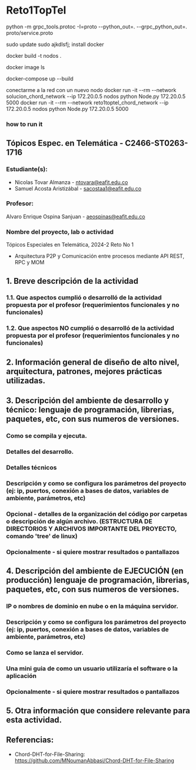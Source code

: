 # Reto1TopTel
python -m grpc_tools.protoc -I=proto --python_out=. --grpc_python_out=. proto/service.proto

sudo update 
sudo ajkdlsfj;
install docker 

docker build -t nodos . 

docker image ls 

docker-compose up --build

conectarme a la red con un nuevo nodo
docker run -it --rm --network solucion_chord_network --ip 172.20.0.5 nodos python Node.py 172.20.0.5 5000
docker run -it --rm --network reto1toptel_chord_network --ip 172.20.0.5 nodos python Node.py 172.20.0.5 5000

### how to run it

## Tópicos Espec. en Telemática - C2466-ST0263-1716

### Estudiante(s): 
- Nicolas Tovar Almanza - ntovara@eafit.edu.co
- Samuel Acosta Aristizábal - sacostaa1@eafit.edu.co

### Profesor: 
Alvaro Enrique Ospina Sanjuan  - aeospinas@eafit.edu.co


### Nombre del proyecto, lab o actividad

Tópicos Especiales en Telemática, 2024-2 Reto No 1
- Arquitectura P2P y Comunicación entre procesos mediante API REST, RPC y MOM

## 1. Breve descripción de la actividad

### 1.1. Que aspectos cumplió o desarrolló de la actividad propuesta por el profesor (requerimientos funcionales y no funcionales)

### 1.2. Que aspectos NO cumplió o desarrolló de la actividad propuesta por el profesor (requerimientos funcionales y no funcionales)

## 2. Información general de diseño de alto nivel, arquitectura, patrones, mejores prácticas utilizadas.

## 3. Descripción del ambiente de desarrollo y técnico: lenguaje de programación, librerias, paquetes, etc, con sus numeros de versiones.

### Como se compila y ejecuta.

### Detalles del desarrollo.
### Detalles técnicos
### Descripción y como se configura los parámetros del proyecto (ej: ip, puertos, conexión a bases de datos, variables de ambiente, parámetros, etc)
### Opcional - detalles de la organización del código por carpetas o descripción de algún archivo. (ESTRUCTURA DE DIRECTORIOS Y ARCHIVOS IMPORTANTE DEL PROYECTO, comando 'tree' de linux)

### Opcionalmente - si quiere mostrar resultados o pantallazos 

## 4. Descripción del ambiente de EJECUCIÓN (en producción) lenguaje de programación, librerias, paquetes, etc, con sus numeros de versiones.

### IP o nombres de dominio en nube o en la máquina servidor.

### Descripción y como se configura los parámetros del proyecto (ej: ip, puertos, conexión a bases de datos, variables de ambiente, parámetros, etc)

### Como se lanza el servidor.

### Una mini guia de como un usuario utilizaría el software o la aplicación

### Opcionalmente - si quiere mostrar resultados o pantallazos 

## 5. Otra información que considere relevante para esta actividad.

## Referencias:
- Chord-DHT-for-File-Sharing: https://github.com/MNoumanAbbasi/Chord-DHT-for-File-Sharing

